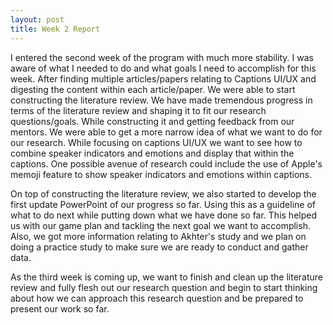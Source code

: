 ```yaml
---
layout: post
title: Week 2 Report
---
```


I entered the second week of the program with much more stability. I was aware of what I needed to do and what goals I need to accomplish for this week. After finding multiple articles/papers relating to Captions UI/UX and digesting the content within each article/paper. We were able to start constructing the literature review. We have made tremendous progress in terms of the literature review and shaping it to fit our research questions/goals. While constructing it and getting feedback from our mentors. We were able to get a more narrow idea of what we want to do for our research. While focusing on captions UI/UX we want to see how to combine speaker indicators and emotions and display that within the captions. One possible avenue of research could include the use of Apple's memoji feature to show speaker indicators and emotions within captions.

On top of constructing the literature review, we also started to develop the first update PowerPoint of our progress so far. Using this as a guideline of what to do next while putting down what we have done so far. This helped us with our game plan and tackling the next goal we want to accomplish. Also, we got more information relating to Akhter's study and we plan on doing a practice study to make sure we are ready to conduct and gather data. 

As the third week is coming up, we want to finish and clean up the literature review and fully flesh out our research question and begin to start thinking about how we can approach this research question and be prepared to present our work so far. 